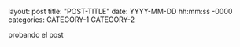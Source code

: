 layout: post
title: "POST-TITLE"
date: YYYY-MM-DD hh:mm:ss -0000
categories: CATEGORY-1 CATEGORY-2

probando el post
